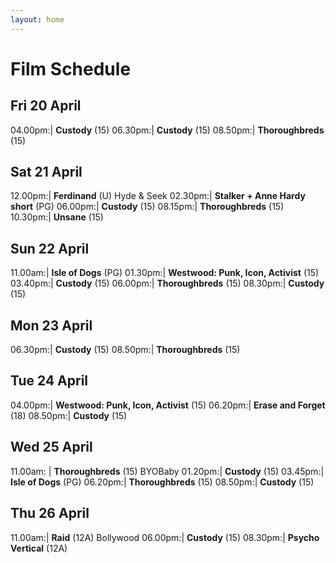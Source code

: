 ```yaml
---
layout: home
---
```



# Film Schedule

<!-- ## Wed 18 April

11.00am:| **Isle of Dogs** <span class="certificate">(PG)</span> <span class="label label--byo-baby">BYOBaby</span>
03.45pm:| **Ghost Stories** <span class="certificate">(15)</span>
06.15pm:| **Big Fish & Begonia** <span class="certificate">(PG)</span>
08.45pm:| **120 BPM** <span class="certificate">(15)</span>

## Thu 19 April

05.50pm:| **120 BPM** <span class="certificate">(15)</span>
09.00pm:| **Ghost Stories** <span class="certificate">(15)</span> -->

## Fri 20 April

04.00pm:| **Custody** <span class="certificate">(15)</span>
06.30pm:| **Custody** <span class="certificate">(15)</span>
08.50pm:| **Thoroughbreds** <span class="certificate">(15)</span>

## Sat 21 April

12.00pm:| **Ferdinand** <span class="certificate">(U)</span> <span class="label label--hyde-seek">Hyde &amp; Seek</span>
02.30pm:| **Stalker + Anne Hardy short** <span class="certificate">(PG)</span>
06.00pm:| **Custody** <span class="certificate">(15)</span>
08.15pm:| **Thoroughbreds** <span class="certificate">(15)</span>
10.30pm:| **Unsane** <span class="certificate">(15)</span>

## Sun 22 April

11.00am:| **Isle of Dogs** <span class="certificate">(PG)</span>
01.30pm:| **Westwood: Punk, Icon, Activist** <span class="certificate">(15)</span>
03.40pm:| **Custody** <span class="certificate">(15)</span>
06.00pm:| **Thoroughbreds** <span class="certificate">(15)</span>
08.30pm:| **Custody** <span class="certificate">(15)</span>

## Mon 23 April

06.30pm:| **Custody** <span class="certificate">(15)</span>
08.50pm:| **Thoroughbreds** <span class="certificate">(15)</span>

## Tue 24 April

04.00pm:| **Westwood: Punk, Icon, Activist** <span class="certificate">(15)</span>
06.20pm:| **Erase and Forget** <span class="certificate">(18)</span>
08.50pm:| **Custody** <span class="certificate">(15)</span>

## Wed 25 April

11.00am: | **Thoroughbreds** <span class="certificate">(15)</span> <span class="label label--byobaby">BYOBaby</span>
01.20pm:| **Custody** <span class="certificate">(15)</span>
03.45pm:| **Isle of Dogs** <span class="certificate">(PG)</span>
06.20pm:| **Thoroughbreds** <span class="certificate">(15)</span>
08.50pm:| **Custody** <span class="certificate">(15)</span>

## Thu 26 April

11.00am:| **Raid** <span class="certificate">(12A)</span> <span class="label label--bollywood">Bollywood<span>
06.00pm:| **Custody** <span class="certificate">(15)</span>
08.30pm:| **Psycho Vertical** <span class="certificate">(12A)</span>
